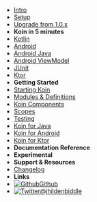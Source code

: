 - [Intro](introduction)
- [Setup](setup/index)
- [Upgrade from 1.0.x](setup/upgrade)
- **Koin in 5 minutes**
- [Kotlin](quickstart/kotlin)
- [Android](quickstart/android)
- [Android Java](quickstart/android-java)
- [Android ViewModel](quickstart/android-viewmodel)
- [JUnit](quickstart/junit-test)
- [Ktor](quickstart/ktor)
- **Getting Started**
- [Starting Koin](getting-started/starting-koin)
- [Modules & Definitions](getting-started/modules-definitions)
- [Koin Components](getting-started/koin-components)
- [Scopes](getting-started/scopes)
- [Testing](getting-started/testing)
- [Koin for Java](getting-started/koin-for-java)
- [Koin for Android](getting-started/koin-for-android)
- [Koin for Ktor](getting-started/koin-for-ktor)
- **Documentation Reference**
- **Experimental**
- **Support & Resources**
- [Changelog](changelog)
- **Links**
- [![Github](https://icongram.jgog.in/simple/github.svg?color=808080&size=16)Github](https://github.com/jhildenbiddle/docsify-themeable)
- [![Twitter](https://icongram.jgog.in/simple/twitter.svg?colored&size=16)@jhildenbiddle](http://twitter.com/insertkoin_io)
